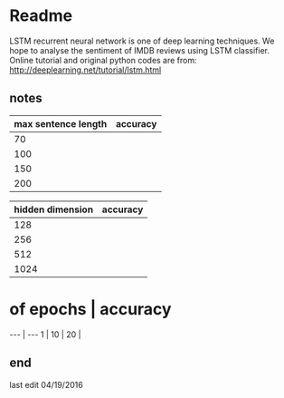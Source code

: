 # Readme

LSTM recurrent neural network is one of deep learning techniques.
We hope to analyse the sentiment of IMDB reviews using LSTM classifier.
Online tutorial and original python codes are from:
http://deeplearning.net/tutorial/lstm.html

## notes

max sentence length  | accuracy
--- | ---
70  | 
100 | 
150 | 
200 | 

hidden dimension  | accuracy
--- | ---
128 | 
256 | 
512 | 
1024  | 

# of epochs | accuracy
--- | ---
1 | 
10  | 
20  | 

## end
last edit 04/19/2016
